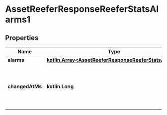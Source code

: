 
# AssetReeferResponseReeferStatsAlarms1

## Properties
Name | Type | Description | Notes
------------ | ------------- | ------------- | -------------
**alarms** | [**kotlin.Array&lt;AssetReeferResponseReeferStatsAlarms&gt;**](AssetReeferResponseReeferStatsAlarms.md) |  |  [optional]
**changedAtMs** | **kotlin.Long** | Timestamp when the alarms were reported, in Unix milliseconds since epoch |  [optional]




